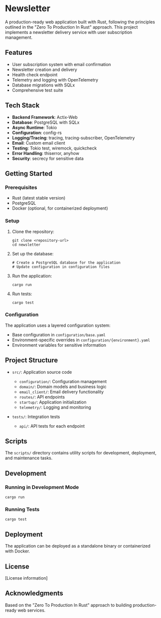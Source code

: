# Newsletter

A production-ready web application built with Rust, following the principles outlined in the "Zero To Production In Rust" approach. This project implements a newsletter delivery service with user subscription management.

## Features

- User subscription system with email confirmation
- Newsletter creation and delivery
- Health check endpoint
- Telemetry and logging with OpenTelemetry
- Database migrations with SQLx
- Comprehensive test suite

## Tech Stack

- **Backend Framework**: Actix-Web
- **Database**: PostgreSQL with SQLx
- **Async Runtime**: Tokio
- **Configuration**: config-rs
- **Logging/Tracing**: tracing, tracing-subscriber, OpenTelemetry
- **Email**: Custom email client
- **Testing**: Tokio test, wiremock, quickcheck
- **Error Handling**: thiserror, anyhow
- **Security**: secrecy for sensitive data

## Getting Started

### Prerequisites

- Rust (latest stable version)
- PostgreSQL
- Docker (optional, for containerized deployment)

### Setup

1. Clone the repository:
   ```
   git clone <repository-url>
   cd newsletter
   ```

2. Set up the database:
   ```
   # Create a PostgreSQL database for the application
   # Update configuration in configuration files
   ```

3. Run the application:
   ```
   cargo run
   ```

4. Run tests:
   ```
   cargo test
   ```

### Configuration

The application uses a layered configuration system:
- Base configuration in `configuration/base.yaml`
- Environment-specific overrides in `configuration/{environment}.yaml`
- Environment variables for sensitive information

## Project Structure

- `src/`: Application source code
   - `configuration/`: Configuration management
   - `domain/`: Domain models and business logic
   - `email_client/`: Email delivery functionality
   - `routes/`: API endpoints
   - `startup/`: Application initialization
   - `telemetry/`: Logging and monitoring

- `tests/`: Integration tests
   - `api/`: API tests for each endpoint

## Scripts

The `scripts/` directory contains utility scripts for development, deployment, and maintenance tasks.

## Development

### Running in Development Mode

```
cargo run
```

### Running Tests

```
cargo test
```

## Deployment

The application can be deployed as a standalone binary or containerized with Docker.

## License

[License information]

## Acknowledgments

Based on the "Zero To Production In Rust" approach to building production-ready web services.